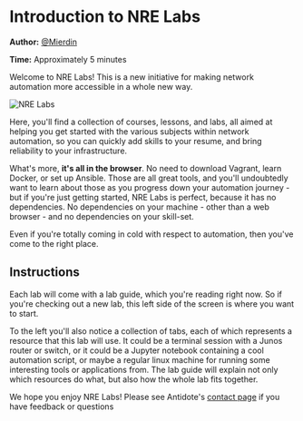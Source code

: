 # Introduction to NRE Labs

**Author:** [@Mierdin](https://twitter.com/mierdin)

**Time:** Approximately 5 minutes

Welcome to NRE Labs! This is a new initiative for making network automation more accessible in a whole new way.

![NRE Labs](https://github.com/nre-learning/antidote/blob/master/platform/antidote-web/src/main/webapp/images/nrelabs.png?raw=true)

Here, you'll find a collection of courses, lessons, and labs, all aimed at helping you get started with the various subjects within network automation, so you can quickly add skills to your resume, and bring reliability to your infrastructure.

What's more, **it's all in the browser**. No need to download Vagrant, learn Docker, or set up Ansible. Those are all great tools, and you'll undoubtedly want to learn about those as you progress down your automation journey - but if you're just getting started, NRE Labs is perfect, because it has no dependencies. No dependencies on your machine - other than a web browser - and no dependencies on your skill-set.

Even if you're totally coming in cold with respect to automation, then you've come to the right place.

## Instructions

Each lab will come with a lab guide, which you're reading right now. So if you're checking out a new lab, this left side of the screen is where you want to start.

To the left you'll also notice a collection of tabs, each of which represents a resource that this lab will use. It could be a terminal session with a Junos router or switch, or it could be a Jupyter notebook containing a cool automation script, or maybe a regular linux machine for running some interesting tools or applications from. The lab guide will explain not only which resources do what, but also how the whole lab fits together.

We hope you enjoy NRE Labs! Please see Antidote's [contact page](http://antidoteproject.readthedocs.io/en/latest/contributing.html) if you have feedback or questions
